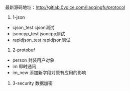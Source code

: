最新源码地址：http://gitlab.0voice.com/liaoqingfu/protocol
1.  1-json
* cjson_test 			cjson测试
* jsoncpp_test  		jsoncpp测试
* rapidjson_test		rapidjson测试



1. 2-protobuf 
* person			封装用户对象
* im				即时通讯
* im_new			添加新字段对原有应用的影响



1. 3-security  	数据加密 
